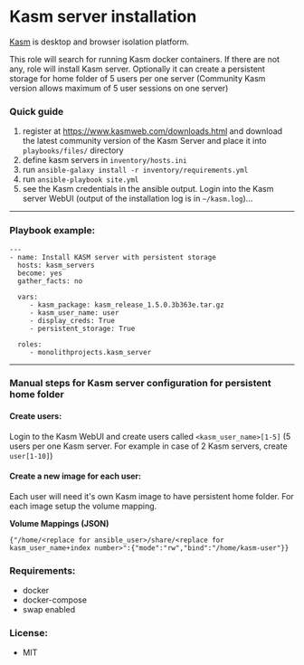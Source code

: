 # Kasm server installation
[Kasm](https://www.kasmweb.com/) is desktop and browser isolation platform.  

This role will search for running Kasm docker containers. If there are not any, role will install Kasm server. Optionally it can create a persistent storage for home folder of 5 users per one server (Community Kasm version allows maximum of 5 user sessions on one server)

### Quick guide

1. register at https://www.kasmweb.com/downloads.html and download the latest community version of the Kasm Server and place it into `playbooks/files/` directory
2. define kasm servers in `inventory/hosts.ini`
3. run `ansible-galaxy install -r inventory/requirements.yml`
4. run `ansible-playbook site.yml`
5. see the Kasm credentials in the ansible output. Login into the Kasm server WebUI (output of the installation log is in `~/kasm.log`)...
---

### Playbook example:
```
---
- name: Install KASM server with persistent storage
  hosts: kasm_servers
  become: yes
  gather_facts: no

  vars:
     - kasm_package: kasm_release_1.5.0.3b363e.tar.gz
     - kasm_user_name: user
     - display_creds: True
     - persistent_storage: True

  roles:
     - monolithprojects.kasm_server
```
---

### Manual steps for Kasm server configuration for persistent home folder

#### Create users:
Login to the Kasm WebUI and create users called `<kasm_user_name>[1-5]` (5 users per one Kasm server. For example in case of 2 Kasm servers, create `user[1-10]`)

#### Create a new image for each user:
Each user will need it's own Kasm image to have persistent home folder.
For each image setup the volume mapping.

**Volume Mappings (JSON)**
```
{"/home/<replace for ansible_user>/share/<replace for kasm_user_name+index number>":{"mode":"rw","bind":"/home/kasm-user"}}
```

### Requirements:
- docker
- docker-compose
- swap enabled

### License:
- MIT
